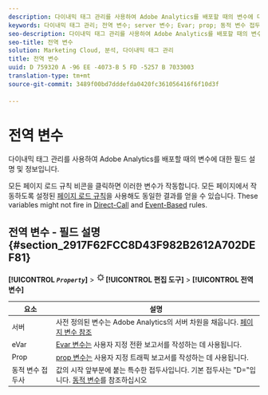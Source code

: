 ```yaml
---
description: 다이내믹 태그 관리를 사용하여 Adobe Analytics를 배포할 때의 변수에 대한 필드 설명 및 정보입니다.
keywords: 다이내믹 태그 관리; 전역 변수; server 변수; Evar; prop; 동적 변수 접두사; 동적 변수
seo-description: 다이내믹 태그 관리를 사용하여 Adobe Analytics를 배포할 때의 변수에 대한 필드 설명 및 정보입니다.
seo-title: 전역 변수
solution: Marketing Cloud, 분석, 다이내믹 태그 관리
title: 전역 변수
uuid: D 759320 A -96 EE -4073-B 5 FD -5257 B 7033003
translation-type: tm+mt
source-git-commit: 3489f00bd7dddefda0420fc361056416f6f10d3f

---
```



# 전역 변수

다이내믹 태그 관리를 사용하여 Adobe Analytics를 배포할 때의 변수에 대한 필드 설명 및 정보입니다.

모든 페이지 로드 규칙 비콘을 클릭하면 이러한 변수가 작동합니다. 모든 페이지에서 작동하도록 설정된 [페이지 로드 규칙](../../../implement/c-implement-with-dtm/c-rules/t-rules-page-conditions.md#task_69B41CB230EE4530A755D91233F73706)을 사용해도 동일한 결과를 얻을 수 있습니다. These variables might not fire in [Direct-Call](../../../implement/c-implement-with-dtm/c-rules/t-rules-direct-conditions.md#task_85EB8F01775A402BA53B8298F0AADA09) and [Event-Based](../../../implement/c-implement-with-dtm/c-rules/t-rules-event-conditions.md#task_A122DE72110F4579A91F9D96D92D39FC) rules.

## 전역 변수 - 필드 설명 {#section_2917F62FCC8D43F982B2612A702DEF81}

**[!UICONTROL *`Property`*]** &gt; ![](assets/settings_gear.png)**[!UICONTROL 편집 도구]** &gt; **[!UICONTROL 전역 변수]**

| 요소 | 설명 |
|--- |--- |
| 서버 | 사전 정의된 변수는 Adobe Analytics의 서버 차원을 채웁니다. [페이지 변수 참조](/help/implement/js-implementation/c-variables/page-variables.md) |
| eVar | [Evar 변수는](/help/implement/js-implementation/c-variables/page-variables.md) 사용자 지정 전환 보고서를 작성하는 데 사용됩니다. |
| Prop | [prop 변수는](/help/implement/js-implementation/c-variables/page-variables.md) 사용자 지정 트래픽 보고서를 작성하는 데 사용됩니다. |
| 동적 변수 접두사 | 값의 시작 앞부분에 붙는 특수한 접두사입니다. 기본 접두사는 "D="입니다. [동적 변수](/help/implement/js-implementation/c-variables/dynvars-overview.md)를 참조하십시오 |

